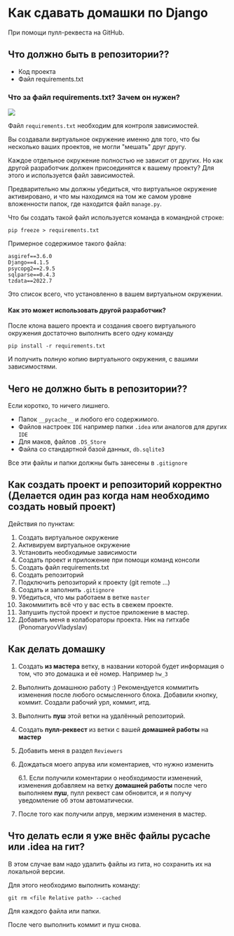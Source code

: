 # Как сдавать домашки по Django

При помощи пулл-реквеста на GitHub.

## Что должно быть в репозитории??

- Код проекта
- Файл requirements.txt

### Что за файл requirements.txt? Зачем он нужен?

![](https://pbs.twimg.com/media/CvIhqpqWYAA92B9.jpg)

Файл `requirements.txt` необходим для контроля зависимостей.

Вы создавали виртуальное окружение именно для того, что бы несколько ваших проектов, не могли "мешать" друг другу.

Каждое отдельное окружение полностью не зависит от других. Но как другой разработчик должен присоединятся к вашему
проекту? Для этого и используется файл зависимостей.

Предварительно мы должны убедиться, что виртуальное окружение активировано, и что мы находимся на том же самом уровне
вложенности папок, где находится файл `manage.py`.

Что бы создать такой файл используется команда в командной строке:

```
pip freeze > requirements.txt
```

Примерное содержимое такого файла:

```
asgiref==3.6.0
Django==4.1.5
psycopg2==2.9.5
sqlparse==0.4.3
tzdata==2022.7
```

Это список всего, что установленно в вашем виртуальном окружении.

#### Как это может использовать другой разработчик?

После клона вашего проекта и создания своего виртуального окружения достаточно выполнить всего одну команду

```
pip install -r requirements.txt
```

И получить полную копию виртуального окружения, с вашими зависимостями.

## Чего не должно быть в репозитории??

Если коротко, то ничего лишнего.

- Папок `__pycache__` и любого его содержимого.
- Файлов настроек `IDE` например папки `.idea` или аналогов для других `IDE`
- Для маков, файлов `.DS_Store`
- Файла со стандартной базой данных, `db.sqlite3`

Все эти файлы и папки должны быть занесены в `.gitignore`

## Как создать проект и репозиторий корректно (Делается один раз когда нам необходимо создать новый проект)

Действия по пунктам:

1. Создать виртуальное окружение
2. Активируем виртуальное окружение
3. Установить необходимые зависимости
4. Создать проект и приложение при помощи команд консоли
5. Создать файл requirements.txt
6. Создать репозиторий
7. Подключить репозиторий к проекту (git remote ...)
8. Создать и заполнить `.gitignore`
9. Убедиться, что мы работаем в ветке `master`
10. Закоммитить всё что у вас есть в свежем проекте.
11. Запушить пустой проект и пустое приложение в мастер.
12. Добавить меня в колабораторы проекта. Ник на гитхабе (PonomaryovVladyslav)

## Как делать домашку

1. Создать **из мастера** ветку, в названии которой будет информация о том, что это домашка и её номер. Например `hw_3`
2. Выполнить домашнюю работу :) Рекомендуется коммитить изменения после любого осмысленного блока. Добавили кнопку,
   коммит. Создали рабочий урл, коммит, итд.
3. Выполнить **пуш** этой ветки на удалённый репозиторий.
4. Создать **пулл-реквест** из ветки с вашей **домашней работы** на **мастер**
5. Добавить меня в раздел `Reviewers`
6. Дождаться моего апрува или коментариев, что нужно изменить

   6.1. Если получили коментарии о необходимости изменений, изменения добавляем на ветку **домашней работы** после чего
   выполняем **пуш**, пулл реквест сам обновится, и я получу уведомление об этом автоматически.
7. После того как получили апрув, мержим изменения в мастер.

## Что делать если я уже внёс файлы __pycache__ или .idea на гит?

В этом случае вам надо удалить файлы из гита, но сохранить их на локальной версии.

Для этого необходимо выполнить команду:

```
git rm <file Relative path> --cached
```

Для каждого файла или папки.

После чего выполнить коммит и пуш снова.